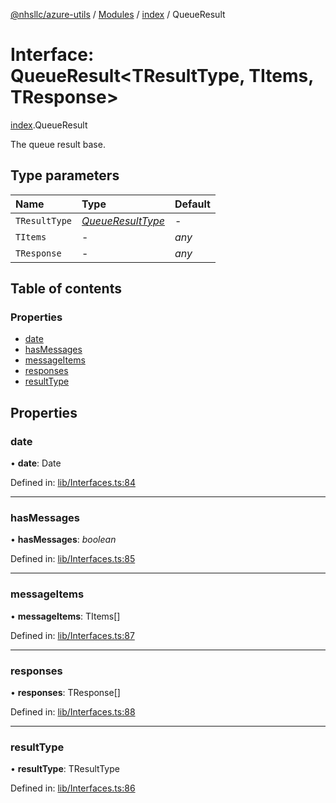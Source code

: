 [@nhsllc/azure-utils](../README.md) / [Modules](../modules.md) / [index](../modules/index.md) / QueueResult

# Interface: QueueResult<TResultType, TItems, TResponse\>

[index](../modules/index.md).QueueResult

The queue result base.

## Type parameters

Name | Type | Default |
:------ | :------ | :------ |
`TResultType` | [*QueueResultType*](../modules/index.md#queueresulttype) | - |
`TItems` | - | *any* |
`TResponse` | - | *any* |

## Table of contents

### Properties

- [date](index.queueresult.md#date)
- [hasMessages](index.queueresult.md#hasmessages)
- [messageItems](index.queueresult.md#messageitems)
- [responses](index.queueresult.md#responses)
- [resultType](index.queueresult.md#resulttype)

## Properties

### date

• **date**: Date

Defined in: [lib/Interfaces.ts:84](https://github.com/nhsllc/azure-utils/blob/cab3408/lib/Interfaces.ts#L84)

___

### hasMessages

• **hasMessages**: *boolean*

Defined in: [lib/Interfaces.ts:85](https://github.com/nhsllc/azure-utils/blob/cab3408/lib/Interfaces.ts#L85)

___

### messageItems

• **messageItems**: TItems[]

Defined in: [lib/Interfaces.ts:87](https://github.com/nhsllc/azure-utils/blob/cab3408/lib/Interfaces.ts#L87)

___

### responses

• **responses**: TResponse[]

Defined in: [lib/Interfaces.ts:88](https://github.com/nhsllc/azure-utils/blob/cab3408/lib/Interfaces.ts#L88)

___

### resultType

• **resultType**: TResultType

Defined in: [lib/Interfaces.ts:86](https://github.com/nhsllc/azure-utils/blob/cab3408/lib/Interfaces.ts#L86)
